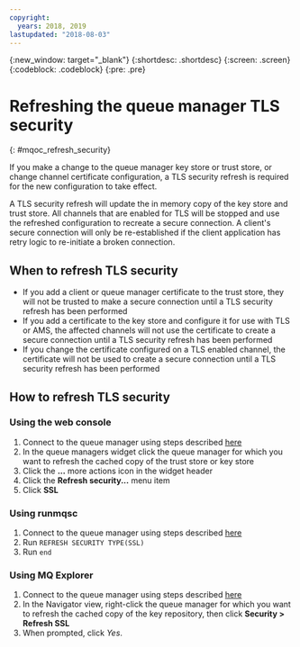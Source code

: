 ```yaml
---
copyright:
  years: 2018, 2019
lastupdated: "2018-08-03"
---
```


{:new_window: target="_blank"}
{:shortdesc: .shortdesc}
{:screen: .screen}
{:codeblock: .codeblock}
{:pre: .pre}

# Refreshing the queue manager TLS security
{: #mqoc_refresh_security}

If you make a change to the queue manager key store or trust store, or change channel certificate configuration, a TLS security refresh is required for the new configuration to take effect.

A TLS security refresh will update the in memory copy of the key store and trust store.  All channels that are enabled for TLS will be stopped and use the refreshed configuration to recreate a secure connection.  A client's secure connection will only be re-established if the client application has retry logic to re-initiate a broken connection.

## When to refresh TLS security

* If you add a client or queue manager certificate to the trust store, they will not be trusted to make a secure connection until a TLS security refresh has been performed
* If you add a certificate to the key store and configure it for use with TLS or AMS, the affected channels will not use the certificate to create a secure connection until a TLS security refresh has been performed
* If you change the certificate configured on a TLS enabled channel, the certificate will not be used to create a secure connection until a TLS security refresh has been performed

## How to refresh TLS security

### Using the web console
1. Connect to the queue manager using steps described [here](/docs/services/mqcloud?topic=mqcloud-mqoc_admin_mqweb#connect_mqoc_admin_mqweb)
2. In the queue managers widget click the queue manager for which you want to refresh the cached copy of the trust store or key store
3. Click the **...** more actions icon in the widget header
4. Click the **Refresh security...** menu item
5. Click **SSL**

### Using runmqsc
1. Connect to the queue manager using steps described [here](/docs/services/mqcloud?topic=mqcloud-mqoc_admin_mqcli#connect_mqoc_admin_mqcli)
2. Run `REFRESH SECURITY TYPE(SSL)`
3. Run `end`

### Using MQ Explorer
1. Connect to the queue manager using steps described [here](/docs/services/mqcloud?topic=mqcloud-mqoc_admin_mqexp#connect_mqoc_admin_mqexp)
2. In the Navigator view, right-click the queue manager for which you want to refresh the cached copy of the key repository, then click **Security > Refresh SSL**
3. When prompted, click *Yes*.
